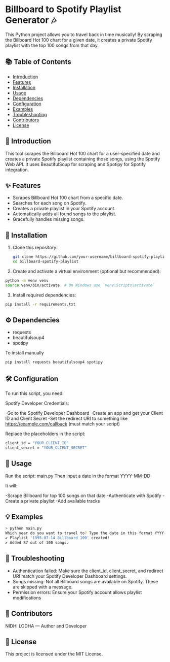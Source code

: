 # Billboard to Spotify Playlist Generator 🎶

This Python project allows you to travel back in time musically! By scraping the Billboard Hot 100 chart for a given date, it creates a private Spotify playlist with the top 100 songs from that day.

## 📚 Table of Contents

- [Introduction](#introduction)
- [Features](#features)
- [Installation](#installation)
- [Usage](#usage)
- [Dependencies](#dependencies)
- [Configuration](#configuration)
- [Examples](#examples)
- [Troubleshooting](#troubleshooting)
- [Contributors](#contributors)
- [License](#license)

## 📌 Introduction

This tool scrapes the Billboard Hot 100 chart for a user-specified date and creates a private Spotify playlist containing those songs, using the Spotify Web API. It uses BeautifulSoup for scraping and Spotipy for Spotify integration.

## ✨ Features

- Scrapes Billboard Hot 100 chart from a specific date.
- Searches for each song on Spotify.
- Creates a private playlist in your Spotify account.
- Automatically adds all found songs to the playlist.
- Gracefully handles missing songs.

## 💾 Installation

1. Clone this repository:
   ```bash
   git clone https://github.com/your-username/billboard-spotify-playlist.git
   cd billboard-spotify-playlist
   ```
2. Create and activate a virtual environment (optional but recommended):
  ```bash
  python -m venv venv
  source venv/bin/activate  # On Windows use `venv\Scripts\activate`
  ```
3. Install required dependencies:
  ```bash
  pip install -r requirements.txt
  ```

## ⚙️ Dependencies

- requests
- beautifulsoup4
- spotipy

To install manually
  ```bash
  pip install requests beautifulsoup4 spotipy
  ```

## 🛠 Configuration
To run this script, you need:

Spotify Developer Credentials:

-Go to the Spotify Developer Dashboard
-Create an app and get your Client ID and Client Secret
-Set the redirect URI to something like https://example.com/callback (must match your script)

Replace the placeholders in the script:
  ```bash
  client_id = "YOUR_CLIENT_ID"
  client_secret = "YOUR_CLIENT_SECRET"
  ```

## 🚀 Usage
Run the script: main.py
Then input a date in the format YYYY-MM-DD

It will:

-Scrape Billboard for top 100 songs on that date
-Authenticate with Spotify
-Create a private playlist
-Add available tracks

## 💡 Examples

```bash
> python main.py
Which year do you want to travel to? Type the date in this format YYYY-MM-DD: 1995-07-14
✔ Playlist '1995-07-14 Billboard 100' created!
✔ Added 87 out of 100 songs.
```

## 🐞 Troubleshooting

- Authentication failed: Make sure the client_id, client_secret, and redirect URI match your Spotify Developer Dashboard settings.
- Songs missing: Not all Billboard songs are available on Spotify. These are skipped with a message.
- Permission errors: Ensure your Spotify account allows playlist modifications

## 👥 Contributors

NIDHI LODHA — Author and Developer

## 📄 License

This project is licensed under the MIT License. 





 





